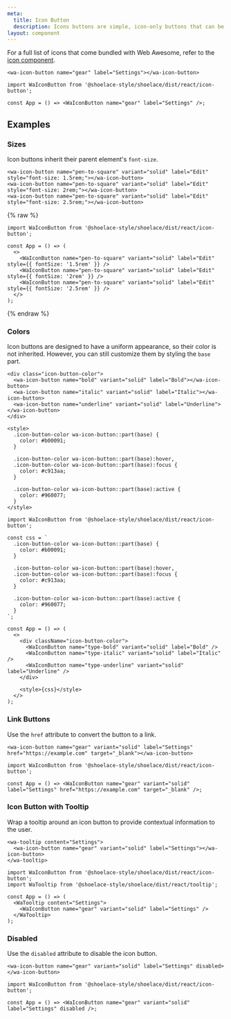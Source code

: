 ```yaml
---
meta:
  title: Icon Button
  description: Icons buttons are simple, icon-only buttons that can be used for actions and in toolbars.
layout: component
---
```


For a full list of icons that come bundled with Web Awesome, refer to the [icon component](/components/icon).

```html:preview
<wa-icon-button name="gear" label="Settings"></wa-icon-button>
```

```jsx:react
import WaIconButton from '@shoelace-style/shoelace/dist/react/icon-button';

const App = () => <WaIconButton name="gear" label="Settings" />;
```

## Examples

### Sizes

Icon buttons inherit their parent element's `font-size`.

```html:preview
<wa-icon-button name="pen-to-square" variant="solid" label="Edit" style="font-size: 1.5rem;"></wa-icon-button>
<wa-icon-button name="pen-to-square" variant="solid" label="Edit" style="font-size: 2rem;"></wa-icon-button>
<wa-icon-button name="pen-to-square" variant="solid" label="Edit" style="font-size: 2.5rem;"></wa-icon-button>
```

{% raw %}

```jsx:react
import WaIconButton from '@shoelace-style/shoelace/dist/react/icon-button';

const App = () => (
  <>
    <WaIconButton name="pen-to-square" variant="solid" label="Edit" style={{ fontSize: '1.5rem' }} />
    <WaIconButton name="pen-to-square" variant="solid" label="Edit" style={{ fontSize: '2rem' }} />
    <WaIconButton name="pen-to-square" variant="solid" label="Edit" style={{ fontSize: '2.5rem' }} />
  </>
);
```

{% endraw %}

### Colors

Icon buttons are designed to have a uniform appearance, so their color is not inherited. However, you can still customize them by styling the `base` part.

```html:preview
<div class="icon-button-color">
  <wa-icon-button name="bold" variant="solid" label="Bold"></wa-icon-button>
  <wa-icon-button name="italic" variant="solid" label="Italic"></wa-icon-button>
  <wa-icon-button name="underline" variant="solid" label="Underline"></wa-icon-button>
</div>

<style>
  .icon-button-color wa-icon-button::part(base) {
    color: #b00091;
  }

  .icon-button-color wa-icon-button::part(base):hover,
  .icon-button-color wa-icon-button::part(base):focus {
    color: #c913aa;
  }

  .icon-button-color wa-icon-button::part(base):active {
    color: #960077;
  }
</style>
```

```jsx:react
import WaIconButton from '@shoelace-style/shoelace/dist/react/icon-button';

const css = `
  .icon-button-color wa-icon-button::part(base) {
    color: #b00091;
  }

  .icon-button-color wa-icon-button::part(base):hover,
  .icon-button-color wa-icon-button::part(base):focus {
    color: #c913aa;
  }

  .icon-button-color wa-icon-button::part(base):active {
    color: #960077;
  }
`;

const App = () => (
  <>
    <div className="icon-button-color">
      <WaIconButton name="type-bold" variant="solid" label="Bold" />
      <WaIconButton name="type-italic" variant="solid" label="Italic" />
      <WaIconButton name="type-underline" variant="solid" label="Underline" />
    </div>

    <style>{css}</style>
  </>
);
```

### Link Buttons

Use the `href` attribute to convert the button to a link.

```html:preview
<wa-icon-button name="gear" variant="solid" label="Settings" href="https://example.com" target="_blank"></wa-icon-button>
```

```jsx:react
import WaIconButton from '@shoelace-style/shoelace/dist/react/icon-button';

const App = () => <WaIconButton name="gear" variant="solid" label="Settings" href="https://example.com" target="_blank" />;
```

### Icon Button with Tooltip

Wrap a tooltip around an icon button to provide contextual information to the user.

```html:preview
<wa-tooltip content="Settings">
  <wa-icon-button name="gear" variant="solid" label="Settings"></wa-icon-button>
</wa-tooltip>
```

```jsx:react
import WaIconButton from '@shoelace-style/shoelace/dist/react/icon-button';
import WaTooltip from '@shoelace-style/shoelace/dist/react/tooltip';

const App = () => (
  <WaTooltip content="Settings">
    <WaIconButton name="gear" variant="solid" label="Settings" />
  </WaTooltip>
);
```

### Disabled

Use the `disabled` attribute to disable the icon button.

```html:preview
<wa-icon-button name="gear" variant="solid" label="Settings" disabled></wa-icon-button>
```

```jsx:react
import WaIconButton from '@shoelace-style/shoelace/dist/react/icon-button';

const App = () => <WaIconButton name="gear" variant="solid" label="Settings" disabled />;
```
